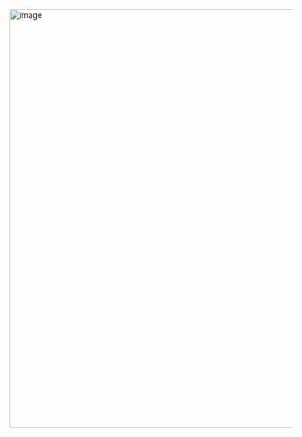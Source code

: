 <img width="745" alt="image" src="https://github.com/user-attachments/assets/d81d0a48-c811-438a-b1c0-12587c217271">

